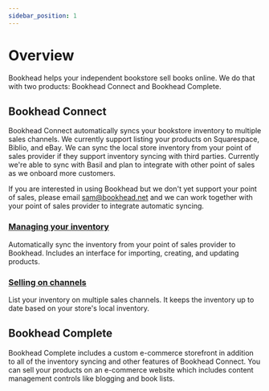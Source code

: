 ```yaml
---
sidebar_position: 1
---
```


# Overview
Bookhead helps your independent bookstore sell books online. We do that with two products: Bookhead Connect and Bookhead Complete.

## Bookhead Connect

Bookhead Connect automatically syncs your bookstore inventory to multiple sales channels. We currently support listing your products on Squarespace, Biblio, and eBay. We can sync the local store inventory from your point of sales provider if they support inventory syncing with third parties. Currently we're able to sync with Basil and plan to integrate with other point of sales as we onboard more customers.

If you are interested in using Bookhead but we don't yet support your point of sales, please email sam@bookhead.net and we can work together with your point of sales provider to integrate automatic syncing.

### [Managing your inventory](./inventory.md)
Automatically sync the inventory from your point of sales provider to Bookhead. Includes an interface for importing, creating, and updating products.

### [Selling on channels](./channels.md)
List your inventory on multiple sales channels. It keeps the inventory up to date based on your store's local inventory.

## Bookhead Complete

Bookhead Complete includes a custom e-commerce storefront in addition to all of the inventory syncing and other features of Bookhead Connect. You can sell your products on an e-commerce website which includes content management controls like blogging and book lists.
